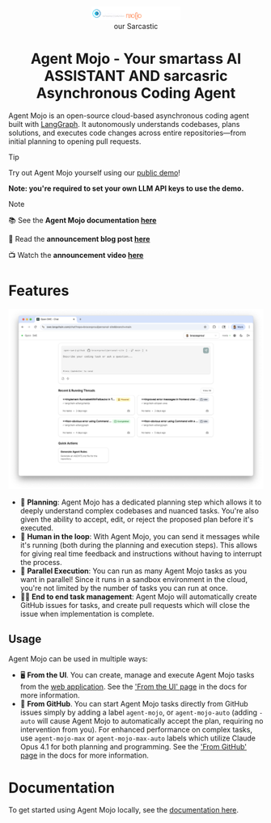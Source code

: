 <div align="center">
  <picture>
    <source media="(prefers-color-scheme: dark)" srcset="apps/docs/logo/dark.svg">
    <source media="(prefers-color-scheme: light)" srcset="apps/docs/logo/light.svg">
    <img src="apps/docs/logo/dark.svg" alt="Agent Mojo Logo" width="35%">
  </picture>
</div>

<div align="center">
our Sarcastic 
  <h1>Agent Mojo - Your smartass AI ASSISTANT AND sarcasric Asynchronous Coding Agent</h1>
</div>

Agent Mojo is an open-source cloud-based asynchronous coding agent built with [LangGraph](https://langchain-ai.github.io/langgraphjs/). It autonomously understands codebases, plans solutions, and executes code changes across entire repositories—from initial planning to opening pull requests.

> [!TIP]
> Try out Agent Mojo yourself using our [public demo](https://swe.langchain.com)!
>
> **Note: you're required to set your own LLM API keys to use the demo.**

> [!NOTE]
> 📚 See the **Agent Mojo documentation [here](https://docs.langchain.com/labs/swe/)**
>
> 💬 Read the **announcement blog post [here](https://blog.langchain.com/introducing-agent-mojo-an-open-source-asynchronous-coding-agent/)**
>
> 📺 Watch the **announcement video [here](https://youtu.be/TaYVvXbOs8c)**

# Features

![UI Screenshot](./static/ui-screenshot.png)

- 📝 **Planning**: Agent Mojo has a dedicated planning step which allows it to deeply understand complex codebases and nuanced tasks. You're also given the ability to accept, edit, or reject the proposed plan before it's executed.
- 🤝 **Human in the loop**: With Agent Mojo, you can send it messages while it's running (both during the planning and execution steps). This allows for giving real time feedback and instructions without having to interrupt the process.
- 🏃 **Parallel Execution**: You can run as many Agent Mojo tasks as you want in parallel! Since it runs in a sandbox environment in the cloud, you're not limited by the number of tasks you can run at once.
- 🧑‍💻 **End to end task management**: Agent Mojo will automatically create GitHub issues for tasks, and create pull requests which will close the issue when implementation is complete.


## Usage

Agent Mojo can be used in multiple ways:

- 🖥️ **From the UI**. You can create, manage and execute Agent Mojo tasks from the [web application](https://swe.langchain.com). See the ['From the UI' page](https://docs.langchain.com/labs/swe/usage/ui) in the docs for more information.
- 📝 **From GitHub**. You can start Agent Mojo tasks directly from GitHub issues simply by adding a label `agent-mojo`, or `agent-mojo-auto` (adding `-auto` will cause Agent Mojo to automatically accept the plan, requiring no intervention from you). For enhanced performance on complex tasks, use `agent-mojo-max` or `agent-mojo-max-auto` labels which utilize Claude Opus 4.1 for both planning and programming. See the ['From GitHub' page](https://docs.langchain.com/labs/swe/usage/github) in the docs for more information.

# Documentation

To get started using Agent Mojo locally, see the [documentation here](https://docs.langchain.com/labs/swe/).

